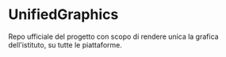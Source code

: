 # UnifiedGraphics
Repo ufficiale del progetto con scopo di rendere unica la grafica dell'istituto, su tutte le piattaforme.
